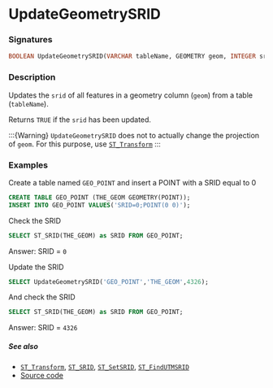 # UpdateGeometrySRID

### Signatures

```sql
BOOLEAN UpdateGeometrySRID(VARCHAR tableName, GEOMETRY geom, INTEGER srid);
```

### Description

Updates the `srid` of all features in a geometry column (`geom`) from a table (`tableName`).

Returns `TRUE` if the `srid` has been updated.

:::{Warning}
  `UpdateGeometrySRID` does not to actually change the projection of `geom`.
  For this purpose, use [`ST_Transform`](../ST_Transform)
:::


### Examples

Create a table named `GEO_POINT` and insert a POINT with a SRID equal to 0
```sql
CREATE TABLE GEO_POINT (THE_GEOM GEOMETRY(POINT));
INSERT INTO GEO_POINT VALUES('SRID=0;POINT(0 0)');
```

Check the SRID

```sql
SELECT ST_SRID(THE_GEOM) as SRID FROM GEO_POINT;
```
Answer: SRID = `0`

Update the SRID

```sql
SELECT UpdateGeometrySRID('GEO_POINT','THE_GEOM',4326);
```

And check the SRID
```sql
SELECT ST_SRID(THE_GEOM) as SRID FROM GEO_POINT;
```
Answer: SRID = `4326`


##### See also

* [`ST_Transform`](../ST_Transform), [`ST_SRID`](../ST_SRID), [`ST_SetSRID`](../ST_SetSRID), [`ST_FindUTMSRID`](../ST_FindUTMSRID)
* <a href="https://github.com/orbisgis/h2gis/blob/master/h2gis-functions/src/main/java/org/h2gis/functions/spatial/crs/UpdateGeometrySRID.java" target="_blank">Source code</a>